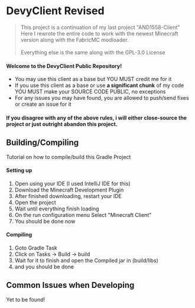 # DevyClient Revised
> This project is a continuation of my last project "AND1558-Client"<br>
> Here I rewrote the entire code to work with the newest Minecraft version along with the FabricMC modloader.
> <br><br>Everything else is the same along with the GPL-3.0 License
#### Welcome to the DevyClient Public Repository!
- You may use this client as a base but YOU MUST credit me for it
- If you use this client as a base or use <strong>a significant chunk</strong> of my code YOU MUST make your SOURCE CODE PUBLIC, no exceptions
- For any issues you may have found, you are allowed to push/send fixes or create an issue for it
#### If you disagree with any of the above rules, i will either close-source the project or just outright abandon this project.
## Building/Compiling
Tutorial on how to compile/build this Gradle Project<br>
#### Setting up
1. Open using your IDE (I used IntelliJ IDE for this)
2. Download the Minecraft Development Plugin
3. After finished downloading, restart your IDE
4. Open the project
5. Wait until everything finish loading
6. On the run configuration menu Select "Minecraft Client"
7. You should be done now
#### Compiling
1. Goto Gradle Task
2. Click on Tasks -> Build -> build
3. Wait for it to finish and open the Compiled jar in (build/libs)
4. and you should be done
## Common Issues when Developing
Yet to be found!

